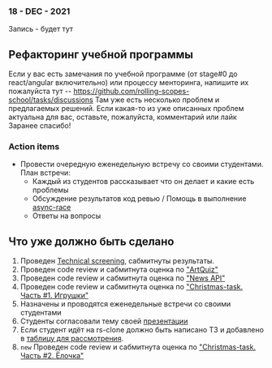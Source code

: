 ### 18 - DEC - 2021
Запись - будет тут

## Рефакторинг учебной программы
Если у вас есть замечания по учебной программе (от stage#0 до react/angular включительно) или процессу менторинга, напишите их пожалуйста тут -- https://github.com/rolling-scopes-school/tasks/discussions
Там уже есть несколько проблем и предлагаемых решений. 
Если какая-то из уже описанных проблем актуальна для вас, оставьте, пожалуйста, комментарий или лайк
Заранее спасибо!

### Action items
- Провести очередную еженедельную встречу со своими студентами. План встречи:
     - Каждый из студентов рассказывает что он делает и какие есть проблемы
     - Обсуждение результатов код ревью / Помощь в выполнение [async-race](https://github.com/rolling-scopes-school/tasks/blob/master/tasks/async-race.md)
     - Ответы на вопросы

## Что уже должно быть сделано
1. Проведен [Technical screening](https://github.com/rolling-scopes-school/mentoring/blob/master/JS-FE-2021Q3/first-interview.md), cабмитнуты результаты.
2. Проведен code review и сабмитнута оценка по ["ArtQuiz"](https://github.com/rolling-scopes-school/tasks/blob/master/tasks/art-quiz/art-quiz.md#%D0%BF%D1%80%D0%BE%D0%B2%D0%B5%D1%80%D0%BA%D0%B0-%D0%B7%D0%B0%D0%B4%D0%B0%D0%BD%D0%B8%D1%8F-%D0%BC%D0%B5%D0%BD%D1%82%D0%BE%D1%80%D0%BE%D0%BC)
3. Проведен code review и сабмитнута оценка по ["News API"](https://github.com/rolling-scopes-school/tasks/blob/master/tasks/migration-newip-to-ts.md)
4. Проведен code review и сабмитнута оценка по ["Christmas-task. Часть #1. Игрушки"](https://github.com/rolling-scopes-school/tasks/blob/master/tasks/christmas-task/christmas-task-part1.md)
5. Назначены и проводятся еженедельные встречи со своими студентами
6. Студенты согласовали тему своей [презентации](https://github.com/rolling-scopes-school/tasks/blob/master/tasks/presentation.md)
7. Если студент идёт на rs-clone должно быть написано ТЗ и добавлено в [таблицу для рассмотрения](https://docs.google.com/spreadsheets/d/1m86KTa79xg434mKeiNOzbI1EBOQvTRB495gMB_96E6M/edit#gid=0).
8. `new` Проведен code review и сабмитнута оценка по ["Christmas-task. Часть #2. Ёлочка"](https://github.com/rolling-scopes-school/tasks/blob/master/tasks/christmas-task/christmas-task-part2.md)
